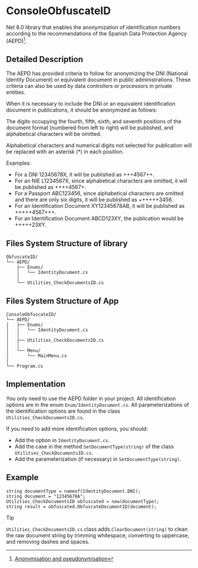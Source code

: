 # ConsoleObfuscateID
Net 8.0 library that enables the anonymization of identification numbers according to the recommendations of the Spanish Data Protection Agency (AEPD)[^1].

## Detailed Description
The AEPD has provided criteria to follow for anonymizing the DNI (National Identity Document) or equivalent document in public administrations. These criteria can also be used by data controllers or processors in private entities.

When it is necessary to include the DNI or an equivalent identification document in publications, it should be anonymized as follows:

The digits occupying the fourth, fifth, sixth, and seventh positions of the document format (numbered from left to right) will be published, and alphabetical characters will be omitted.

Alphabetical characters and numerical digits not selected for publication will be replaced with an asterisk (*) in each position.

Examples:
+ For a DNI 12345678X, it will be published as +++4567++.
+ For an NIE L1234567X, since alphabetical characters are omitted, it will be published as ++++4567+.
+ For a Passport ABC123456, since alphabetical characters are omitted and there are only six digits, it will be published as ++++++3456.
+ For an Identification Document XY12345678AB, it will be published as +++++4567+++.
+ For an Identification Document ABCD123XY, the publication would be +++++23XY.

## Files System Structure of library
```
ObfuscateID/
└── AEPD/
    ├── Enums/
    │   └── IdentityDocument.cs
    │
    └── Utilities_CheckDocumentsID.cs
```
## Files System Structure of App
```
ConsoleObfuscateID/
└── AEPD/
│   ├── Enums/
│   │   └── IdentityDocument.cs
│   │
│   ├── Utilities_CheckDocumentsID.cs
│   │
│   └── Menu/
│       └── MainMenu.cs
|
└── Program.cs
```
## Implementation
You only need to use the AEPD folder in your project.
All identification options are in the enum `Enum/IdentityDocument.cs`.
All parameterizations of the identification options are found in the class `Utilities_CheckDocumentsID.cs`.

If you need to add more identification options, you should:
+ Add the option in `IdentityDocument.cs`.
+ Add the case in the method `SetDocumentType(string)` of the class `Utilities_CheckDocumentsID.cs`.
+  Add the parameterization (if necessary) in `SetDocumentType(string)`.

## Example
```
string documentType = nameof(IdentityDocument.DNI);
string document = "12345678A";
Utilities_CheckDocumentsID obfuscated = new(documentType);
string result = obfuscated.ObfuscateDocumentID(document);
```

> [!TIP]
> `Utilities_CheckDocumentsID.cs` class adds `ClearDocument(string)` to clean the raw document string by trimming whitespace, converting to uppercase, and removing dashes and spaces.

[^1]: [Anonymisation and pseudonymisation](https://www.aepd.es/en/prensa-y-comunicacion/blog/anonymisation-and-pseudonymisation)





